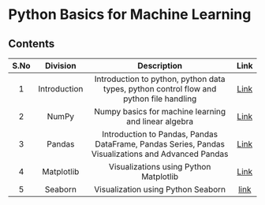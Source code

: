 # Python Basics for Machine Learning

## Contents

| S.No |  Division                             | Description                                                          | Link           |
|:----:|    :------------:                        |     :--------------:                                                   |    :--------:        |
|1| Introduction | Introduction to python, python data types, python control flow and python file handling | [Link](https://github.com/rbg-research/AI-Training/tree/main/python/Introduction) |
|2| NumPy | Numpy basics for machine learning and linear algebra | [Link](https://github.com/rbg-research/AI-Training/tree/main/python/NumPy) |
|3| Pandas | Introduction to Pandas, Pandas DataFrame, Pandas Series, Pandas Visualizations and Advanced Pandas | [Link](https://github.com/rbg-research/AI-Training/tree/main/python/Pandas) |
|4| Matplotlib | Visualizations using Python Matplotlib | [Link](https://github.com/rbg-research/AI-Training/tree/main/python/Matplotlib) |
|5| Seaborn | Visualization using Python Seaborn | [link](https://github.com/rbg-research/AI-Training/tree/main/python/Seaborn) |

